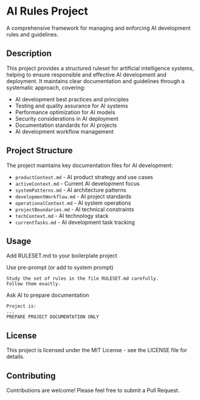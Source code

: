 # AI Rules Project

A comprehensive framework for managing and enforcing AI development rules and guidelines.

## Description

This project provides a structured ruleset for artificial intelligence systems, helping to ensure responsible and effective AI development and deployment. It maintains clear documentation and guidelines through a systematic approach, covering:

- AI development best practices and principles
- Testing and quality assurance for AI systems
- Performance optimization for AI models
- Security considerations in AI deployment
- Documentation standards for AI projects
- AI development workflow management

## Project Structure

The project maintains key documentation files for AI development:

- `productContext.md` - AI product strategy and use cases
- `activeContext.md` - Current AI development focus
- `systemPatterns.md` - AI architecture patterns
- `developmentWorkflow.md` - AI project standards
- `operationalContext.md` - AI system operations
- `projectBoundaries.md` - AI technical constraints
- `techContext.md` - AI technology stack
- `currentTasks.md` - AI development task tracking

## Usage

Add RULESET.md to your boilerplate project

Use pre-prompt (or add to system prompt)
```
Study the set of rules in the file RULESET.md carefully.
Follow them exactly.
```

Ask AI to prepare documentation
```
Project is:
...
PREPARE PROJECT DOCUMENTATION ONLY
```

## License

This project is licensed under the MIT License - see the LICENSE file for details.

## Contributing

Contributions are welcome! Please feel free to submit a Pull Request.
